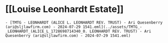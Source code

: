 # [[Louise Leonhardt Estate]]
	- [TMTG - LEONHARDT (ALICE L. LEONHARDT REV. TRUST) - Ari Quesenberry (ari@sljlawfirm.com) - 2024-07-29 1541.eml](../assets/TMTG_-_LEONHARDT_(ALICE_L_1728698714340_0. LEONHARDT REV. TRUST) - Ari Quesenberry (ari@sljlawfirm.com) - 2024-07-29 1541.eml)